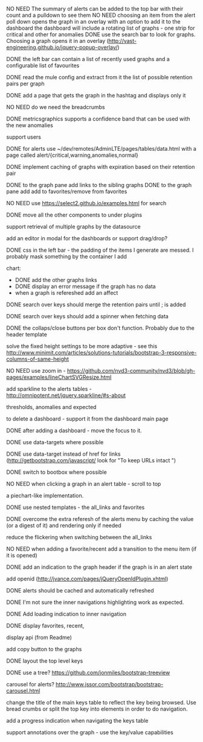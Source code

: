 NO NEED The summary of alerts can be added to the top bar with their count and a pulldown to see them
NO NEED choosing an item from the alert poll down opens the graph in an overlay with an option to add it to the dashboard
the dashboard will include a rotating list of graphs - one strip for critical and other for anomalies
DONE use the search bar to look for graphs. Choosing a graph opens it in an overlay (http://vast-engineering.github.io/jquery-popup-overlay/)

DONE the left bar can contain a list of recently used graphs and a configurable list of favourites

DONE read the mule config and extract from it the list of possible retention pairs per graph

DONE add a page that gets the graph in the hashtag and displays only it

NO NEED do we need the breadcrumbs

DONE metricsgraphics supports a confidence band that can be used with the new anomalies

support users


DONE for alerts use ~/dev/remotes/AdminLTE/pages/tables/data.html with a page called alert/{critical,warning,anomalies,normal}

DONE implement caching of graphs with expiration based on their retention pair

DONE to the graph pane add links to the sibling graphs
DONE to the graph pane add add to favorites/remove from favorites

NO NEED use https://select2.github.io/examples.html for search

DONE move all the other components to under plugins

support retrieval of multiple graphs by the datasource

add an editor in modal for the dashboards or support drag/drop?

DONE css in the left bar - the padding of the items I generate are messed. I probably mask something by the container I add


chart:
- DONE add the other graphs links
- DONE display an error message if the graph has no data
- when a graph is refereshed add an affect


DONE search over keys should merge the retention pairs until ; is added

DONE search over keys should add a spinner when fetching data

DONE the collaps/close buttons per box don't function. Probably due to the header template

solve the fixed height settings to be more adaptive - see this http://www.minimit.com/articles/solutions-tutorials/bootstrap-3-responsive-columns-of-same-height

NO NEED use zoom in - https://github.com/nvd3-community/nvd3/blob/gh-pages/examples/lineChartSVGResize.html

add sparkline to the alerts tables - http://omnipotent.net/jquery.sparkline/#s-about


thresholds, anomalies and expected

to delete a dashboard - support it from the dashboard main page

DONE after adding a dashboard - move the focus to it.

DONE use data-targets where possible

DONE use data-target instead of href for links (http://getbootstrap.com/javascript/ look for "To keep URLs intact ")

DONE switch to bootbox where possible

NO NEED when clicking a graph in an alert table - scroll to top

a piechart-like implementation.

DONE use nested templates - the all_links and favorites

DONE overcome the extra referesh of the alerts menu by caching the value (or a digest of it) and rendering only if needed

reduce the flickering when switching between the all_links

NO NEED when adding a favorite/recent add a transition to the menu item (if it is opened)

DONE add an indication to the graph header if the graph is in an alert state

add openid (http://jvance.com/pages/jQueryOpenIdPlugin.xhtml)

DONE alerts should be cached and automatically refreshed

DONE I'm not sure the inner navigations highlighting work as expected.

DONE Add loading indication to inner navigation

DONE display favorites, recent,

display api (from Readme)

add copy button to the graphs

DONE layout the top level keys

DONE use a tree? https://github.com/jonmiles/bootstrap-treeview

carousel for alerts? http://www.jssor.com/bootstrap/bootstrap-carousel.html

change the title of the main keys table to reflect the key being browsed. Use bread crumbs or split the top key into elements in order to do navigation.

add a progress indication when navigating the keys table

support annotations over the graph - use the key/value capabilities